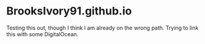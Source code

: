 # BrooksIvory91.github.io
Testing this out, though I think I am already on the wrong path. Trying to link this with some DigitalOcean.
